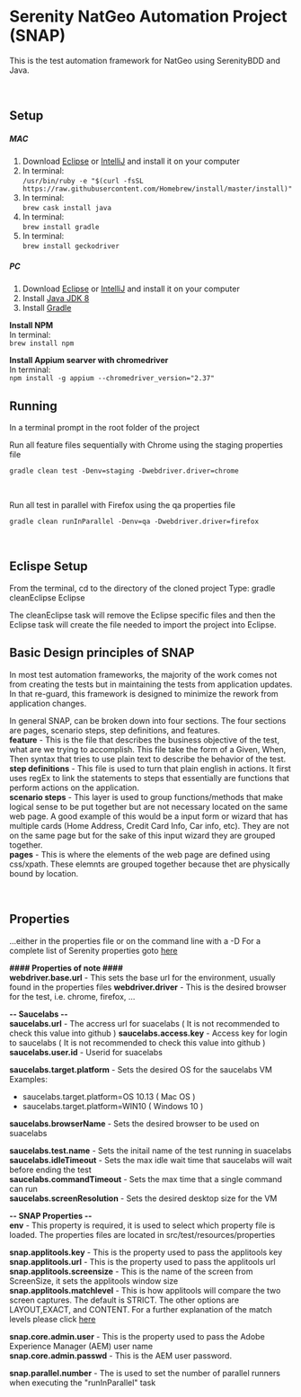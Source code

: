 Serenity NatGeo Automation Project (SNAP)
===============================

This is the test automation framework for NatGeo using SerenityBDD and Java.

<br>

## Setup
##### MAC
1.  Download [Eclipse](https://www.eclipse.org/downloads/packages/eclipse-ide-java-ee-developers/oxygen2) or [IntelliJ](https://www.jetbrains.com/idea/download/) and install it on your computer
2. In terminal: <br>
	```/usr/bin/ruby -e "$(curl -fsSL https://raw.githubusercontent.com/Homebrew/install/master/install)"```
3. In terminal: <br>
	```brew cask install java```
4. In terminal: <br>
	```brew install gradle```
5. In terminal: <br>
	```brew install geckodriver```

##### PC
1.  Download [Eclipse](https://www.eclipse.org/downloads/packages/eclipse-ide-java-ee-developers/oxygen2) or [IntelliJ](https://www.jetbrains.com/idea/download/) and install it on your computer
2. Install [Java JDK 8](http://www.oracle.com/technetwork/java/javase/downloads/jdk8-downloads-2133151.html)
3. Install [Gradle](https://gradle.org/install/)


**Install NPM**<br>
  In terminal:<br>
	```brew install npm```
	
**Install Appium searver with chromedriver**<br>
  In terminal: <br>
	```npm install -g appium --chromedriver_version="2.37"```

## Running

In a terminal prompt in the root folder of the project

Run all feature files sequentially with Chrome using the staging properties file
```
gradle clean test -Denv=staging -Dwebdriver.driver=chrome
```
<br>

Run all test in parallel with Firefox using the qa properties file
```
gradle clean runInParallel -Denv=qa -Dwebdriver.driver=firefox
```

<br>


## Eclispe Setup  ##
From the terminal, cd to the directory of the cloned project
Type: gradle cleanEclipse Eclipse

The cleanEclipse task will remove the Eclipse specific files and then the Eclipse
task will create the file needed to import the project into Eclipse.



## Basic Design principles of SNAP

In most test automation frameworks, the majority of the work comes not from creating the tests but in maintaining the tests from application updates.  In that re-guard, this framework is designed to minimize the rework from application changes.

In general SNAP, can be broken down into four sections.  The four sections are pages, scenario steps, step definitions, and features.<br>
**feature** - This is the file that describes the business objective of the test, what are we trying to accomplish.  This file take the form of a Given, When, Then syntax that tries to use plain text to describe the behavior of the test.<br>
**step definitions** - This file is used to turn that plain english in actions.  It first uses regEx to link the statements to steps that essentially are functions that perform actions on the application. <br>
**scenario steps** -  This layer is used to group functions/methods that make logical sense to be put together but are not necessary located on the same web page.  A good example of this would be a input form or wizard that has multiple cards (Home Address, Credit Card Info, Car info, etc).  They are not on the same page but for the sake of this input wizard they are grouped together.<br>
**pages** - This is where the elements of the web page are defined using css/xpath.  These elemnts are grouped together because thet are physically bound by location.

<br>

##  Properties
   ...either in the properties file or on the command line with a -D
   For a complete list of Serenity properties goto [here](http://thucydides.info/docs/serenity-staging/#_serenity_system_properties_and_configuration)

   **#### Properties of note ####**<br>
   **webdriver.base.url** - This sets the base url for the environment, usually found in the properties files
   **webdriver.driver** - This is the desired browser for the test, i.e. chrome, firefox, ...
 
   **-- Saucelabs --**<br>
   **saucelabs.url** - The accress url for suacelabs  ( It is not recommended to check this value into github )
   **saucelabs.access.key** - Access key for login to saucelabs ( It is not recommended to check this value into github ) 
   **saucelabs.user.id** - Userid for suacelabs

   **saucelabs.target.platform** - Sets the desired OS for the saucelabs VM <br>
   Examples: <br>
   * saucelabs.target.platform=OS 10.13  	( Mac OS )<br>
   * saucelabs.target.platform=WIN10		    ( Windows 10 )<br>
 
   **saucelabs.browserName** - Sets the desired browser to be used on suacelabs<br>
 
   **saucelabs.test.name** - Sets the initail name of the test running in suacelabs<br>
   **saucelabs.idleTimeout** - Sets the max idle wait time that saucelabs will wait before ending the test<br>
   **saucelabs.commandTimeout** - Sets the max time that a single command can run<br>
   **saucelabs.screenResolution** - Sets the desired desktop size for the VM<br>
   
 
 
 
   **-- SNAP Properties --**<br>
   **env** - This property is required, it is used to select which property file is loaded.  The properties files are located in src/test/resources/properties<br>
 
   **snap.applitools.key** - This is the property used to pass the applitools key<br>
   **snap.applitools.url** - This is the property used to pass the applitools url<br>
   **snap.applitools.screensize** - This is the name of the screen from ScreenSize, it sets the applitools window size<br>
   **snap.applitools.matchlevel** - This is how applitools will compare the two screen captures.  The default is STRICT.
    	                                 The other options are LAYOUT,EXACT, and CONTENT.  For a further explanation of the match levels please click [here](http://support.applitools.com/customer/portal/articles/2088359-match-levels)
 
   **snap.core.admin.user** - This is the property used to pass the Adobe Experience Manager (AEM) user name<br>
   **snap.core.admin.passwd** - This is the AEM user password.<br>
 
   **snap.parallel.number** - The is used to set the number of parallel runners when executing the "runInParallel" task<br>

 
 
 
 
 
  
  
